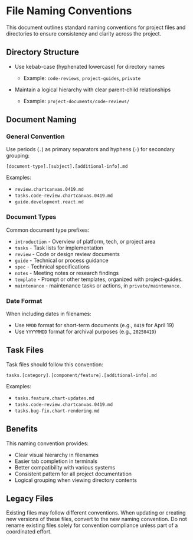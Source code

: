 # File Naming Conventions
This document outlines standard naming conventions for project files and directories to ensure consistency and clarity across the project.

## Directory Structure
- Use kebab-case (hyphenated lowercase) for directory names
  - Example: `code-reviews`, `project-guides`, `private`

- Maintain a logical hierarchy with clear parent-child relationships
  - Example: `project-documents/code-reviews/`

## Document Naming

### General Convention

Use periods (`.`) as primary separators and hyphens (`-`) for secondary grouping:
```
[document-type].[subject].[additional-info].md
```

Examples:
- `review.chartcanvas.0419.md`
- `tasks.code-review.chartcanvas.0419.md`
- `guide.development.react.md`

### Document Types

Common document type prefixes:
- `introduction` - Overview of platform, tech, or project area
- `tasks` - Task lists for implementation
- `review` - Code or design review documents
- `guide` - Technical or process guidance
- `spec` - Technical specifications
- `notes` - Meeting notes or research findings
- `template` - Prompt or other templates, organized with project-guides.
- `maintenance` - maintenance tasks or actions, in `private/maintenance`.

### Date Format

When including dates in filenames:
- Use `MMDD` format for short-term documents (e.g., `0419` for April 19)
- Use `YYYYMMDD` format for archival purposes (e.g., `20250419`)

## Task Files
Task files should follow this convention:

```
tasks.[category].[component/feature].[additional-info].md
```

Examples:
- `tasks.feature.chart-updates.md`
- `tasks.code-review.chartcanvas.0419.md`
- `tasks.bug-fix.chart-rendering.md`

## Benefits

This naming convention provides:
- Clear visual hierarchy in filenames
- Easier tab completion in terminals
- Better compatibility with various systems
- Consistent pattern for all project documentation
- Logical grouping when viewing directory contents

## Legacy Files
Existing files may follow different conventions. When updating or creating new versions of these files, convert to the new naming convention. Do not rename existing files solely for convention compliance unless part of a coordinated effort.
